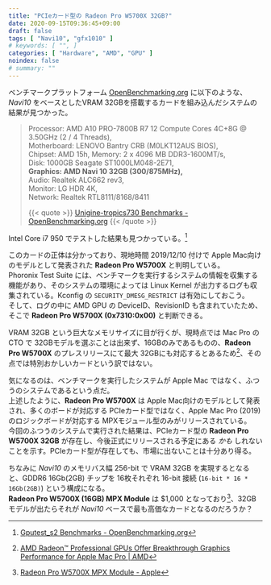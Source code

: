 ```yaml
---
title: "PCIeカード型の Radeon Pro W5700X 32GB?"
date: 2020-09-15T09:36:45+09:00
draft: false
tags: [ "Navi10", "gfx1010" ]
# keywords: [ "", ]
categories: [ "Hardware", "AMD", "GPU" ]
noindex: false
# summary: ""
---
```


ベンチマークプラットフォーム [OpenBenchmarking.org](https://openbenchmarking.org/) に以下のような、*Navi10* をベースとしたVRAM 32GBを搭載するカードを組み込んだシステムの結果が見つかった。  

 > Processor: AMD A10 PRO-7800B R7 12 Compute Cores 4C+8G @ 3.50GHz (2 / 4 Threads),  
   Motherboard: LENOVO Bantry CRB (M0LKT12AUS BIOS),  
   Chipset: AMD 15h, Memory: 2 x 4096 MB DDR3-1600MT/s,  
   Disk: 1000GB Seagate ST1000LM048-2E71,  
   **Graphics: AMD Navi 10 32GB (300/875MHz),**  
   Audio: Realtek ALC662 rev3,  
   Monitor: LG HDR 4K,  
   Network: Realtek RTL8111/8168/8411
 >
 > {{< quote >}} [Unigine-tropics730 Benchmarks - OpenBenchmarking.org](https://openbenchmarking.org/result/2007314-NI-UNIGINETR01) {{< /quote >}}

Intel Core i7 950 でテストした結果も見つかっている。[^ob-w5700x-32gb]  

[^ob-w5700x-32gb]: [Gputest_s2 Benchmarks - OpenBenchmarking.org](https://openbenchmarking.org/result/2005246-NI-GPUTESTS233)

このカードの正体は分かっており、現地時間 2019/12/10 付けで Apple Mac向けのモデルとして発表された **Radeon Pro W5700X** と判明している。  
Phoronix Test Suite には、ベンチマークを実行するシステムの情報を収集する機能があり、そのシステムの環境によっては Linux Kernel が出力するログも収集されている。Kconfig の `SECURITY_DMESG_RESTRICT` は有効にしておこう。  
そして、ログの中に AMD GPU の DeviceID、RevisionID も含まれていたため、そこで **Radeon Pro W5700X (0x7310:0x00)** と判断できる。  

VRAM 32GB という巨大なメモリサイズに目が行くが、現時点では Mac Pro の CTO で 32GBモデルを選ぶことは出来ず、16GBのみであるものの、**Radeon Pro W5700X** のプレスリリースにて最大 32GBにも対応するとあるため[^radeon-pro-w5700x]、その点では特別おかしいカードという訳ではない。  

[^radeon-pro-w5700x]: [AMD Radeon™ Professional GPUs Offer Breakthrough Graphics Performance for Apple Mac Pro | AMD](https://www.amd.com/en/press-releases/2019-12-10-amd-radeon-professional-gpus-offer-breakthrough-graphics-performance-for)

気になるのは、ベンチマークを実行したシステムが Apple Mac ではなく、ふつうのシステムであるという点だ。  
上述したように、**Radeon Pro W5700X** は Apple Mac向けのモデルとして発表され、多くのボードが対応する PCIeカード型ではなく、Apple Mac Pro (2019) のロジックボードが対応する MPXモジュール型のみがリリースされている。  
今回のふつうのシステムで実行された結果は、PCIeカード型の **Radeon Pro W5700X 32GB** が存在し、今後正式にリリースされる予定にある *かも* しれないことを示す。PCIeカード型が存在しても、市場に出ないことは十分あり得る。  

ちなみに *Navi10* のメモリバス幅 256-bit で VRAM 32GB を実現するとなると、GDDR6 16Gb(2GB) チップを 16枚それぞれ 16-bit 接続 (`16-bit * 16 * 16Gb(2GB)`) という構成になる。  
**Radeon Pro W5700X (16GB) MPX Module** は $1,000 となっており[^w5700x-mpx]、32GBモデルが出たらそれが *Navi10* ベースで最も高価なカードとなるのだろうか？  

[^w5700x-mpx]: [Radeon Pro W5700X MPX Module - Apple](https://www.apple.com/shop/product/MW662AM/A/radeon-pro-w5700x-mpx-module)
